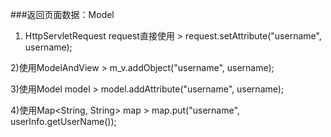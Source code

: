###返回页面数据：Model
  1) HttpServletRequest request直接使用
    > request.setAttribute("username", username);
  
  
  2)使用ModelAndView
    > m_v.addObject("username", username);
  
  3)使用Model model
    > model.addAttribute("username", username);
    
  4)使用Map<String, String> map
    > map.put("username", userInfo.getUserName());
